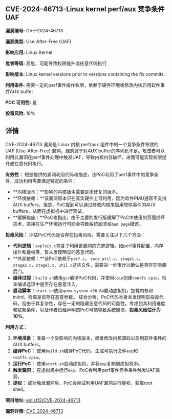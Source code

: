 ## CVE-2024-46713-Linux kernel perf/aux 竞争条件UAF

**漏洞编号:** CVE-2024-46713

**漏洞类型:** Use-After-Free (UAF)

**影响应用:** Linux Kernel

**危害等级:** 高危，可能导致权限提升或任意代码执行

**影响版本:** Linux kernel versions prior to versions containing the fix commits.

**利用条件:** 需要一定的perf事件操作权限，依赖于硬件环境或修改内核启用软件事件AUX buffer

**POC 可用性:** 是

**投毒风险:** 10%

## 详情

CVE-2024-46713 漏洞是 Linux 内核 perf/aux 组件中的一个竞争条件导致的 UAF (Use-After-Free) 漏洞。漏洞源于对AUX buffer的序列化不足。攻击者可以利用此漏洞在perf事件处理中触发UAF，导致内核内存破坏，进而可能实现权限提升或任意代码执行。

**有效性：**
根据提供的漏洞利用代码和描述，该PoC利用了perf事件中的竞争条件，成功利用需要满足特定的条件：
*   **内核版本：**影响的内核版本需要是未修复的版本。
*   **环境依赖：**该漏洞原本只在真实硬件上可利用，因为软件PMU通常不支持AUX buffers。但是，PoC提到可以通过修改内核来启用软件事件的AUX buffers，从而在虚拟机中进行测试。
*   **缓解措施：**PoC也指出，由于主要的发行版缓解了PoC中使用的页面损坏技术，直接在生产环境运行可能会导致系统崩溃或`bad page`错误。

**投毒风险：**
评估PoC代码是否存在投毒风险，需要关注以下几个方面：
*   **代码逻辑：**`exploit.c`包含了利用该漏洞的完整逻辑，如perf事件配置、内存操作和提权等，暂未发现明显的恶意代码。
*   **外部依赖：**该PoC依赖于`perf.c`， `race_util.c`，`stage1.c`， `stage2.c`，`stage3.c`，`util.c`这些文件，需要进一步审计以确认是否存在隐藏后门。
*   **编译过程：**`build.sh`使用`gcc`编译PoC代码，并使用`cpio`创建`rootfs.cpio`，检查编译选项中是否存在恶意注入。
*   **启动脚本：**`start.sh`使用`qemu-system-x86_64`启动虚拟机，加载内核和initrd，检查是否存在恶意参数。
综合分析，PoC代码本身未发现明显投毒代码，但由于其复杂性，存在一定的隐藏恶意代码的可能性。考虑到其利用难度和依赖条件，以及作者已经声明该PoC可能导致系统崩溃，**投毒风险估计为10%**。

**利用方式：**
1.  **环境准备：** 准备一个受影响的内核版本，或者修改内核源码以启用软件事件的AUX buffers。
2.  **编译PoC：** 使用`build.sh`编译PoC代码，生成可执行文件`exp`和`rootfs.cpio`。
3.  **运行PoC：** 使用`start.sh`启动虚拟机，并将`exp`复制到虚拟机中。
4.  **触发漏洞：** 在虚拟机中运行`exp`，PoC会利用perf事件竞争条件触发UAF漏洞。
5.  **提权：** 成功触发漏洞后，PoC会尝试利用UAF漏洞进行提权，获取root shell。

**项目地址:** [enlist12/CVE-2024-46713](https://github.com/enlist12/CVE-2024-46713)

**漏洞详情:** [CVE-2024-46713](https://nvd.nist.gov/vuln/detail/CVE-2024-46713)
